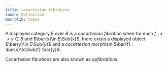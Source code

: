 ```yaml
---
title: cocartesian fibration
taxon: Definition
macrolib: topos
---
```


A displayed category $E$ over $B$ is a *cocartesian fibration* when for each
$f : x \to y\in B$ and $\bar{x}\in E\Sub{x}$, there exists a displayed object
$\bar{y}\in E\Sub{y}$ and a *cocartesian* morphism $\bar{f} : \bar{x}\to\Sub{f} \bar{y}$.

Cocartesian fibrations are also known as *opfibrations*.
